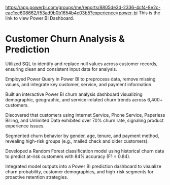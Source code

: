 https://app.powerbi.com/groups/me/reports/8805de3d-2336-4cf4-8e2c-eac1ee608662/f53ad9b0b1654b4e03b5?experience=power-bi
This is the link to view Power BI Dashboard.

# Customer Churn Analysis & Prediction
Utilized SQL to identify and replace null values across customer records, ensuring clean and consistent input data for analysis.

Employed Power Query in Power BI to preprocess data, remove missing values, and integrate key customer, service, and payment information.

Built an interactive Power BI churn analysis dashboard visualizing demographic, geographic, and service-related churn trends across 6,400+ customers.

Discovered that customers using Internet Service, Phone Service, Paperless Billing, and Unlimited Data exhibited over 70% churn rate, signaling product experience issues.

Segmented churn behavior by gender, age, tenure, and payment method, revealing high-risk groups (e.g., mailed check and older customers).

Developed a Random Forest classification model using historical churn data to predict at-risk customers with 84% accuracy (F1 = 0.84).

Integrated model outputs into a Power BI prediction dashboard to visualize churn probability, customer demographics, and high-risk segments for proactive retention strategies.

